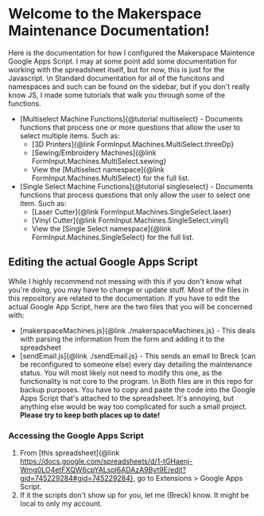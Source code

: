 # Welcome to the Makerspace Maintenance Documentation!
Here is the documentation for how I configured the Makerspace Maintence Google Apps Script. I may at some point
add some documentation for working with the spreadsheet itself, but for now, this is just for the Javascript.
\n
Standard documentation for all of the funcitons and namespaces and such can be found on the sidebar, but if
you don't really know JS, I made some tutorials that walk you through some of the functions.

- [Multiselect Machine Functions]{@tutorial multiselect} - Documents functions that process one or more questions
that allow the user to select multiple items. Such as:
    - [3D Printers]{@link FormInput.Machines.MultiSelect.threeDp}
    - [Sewing/Embroidery Machines]{@link FormInput.Machines.MultiSelect.sewing}
    - View the [Multiselect namespace]{@link FormInput.Machines.MultiSelect} for the full list.
- [Single Select Machine Functions]{@tutorial singleselect} - Documents functions that process questions that
only allow the user to select one item. Such as:
    - [Laser Cutter]{@link FormInput.Machines.SingleSelect.laser}
    - [Vinyl Cutter]{@link FormInput.Machines.SingleSelect.vinyl}
    - View the [Single Select namespace]{@link FormInput.Machines.SingleSelect} for the full list.
## Editing the actual Google Apps Script
While I highly recommend not messing with this if you don't know what you're doing, you may have to change or
update stuff. Most of the files in this repository are related to the documentation. If you have to edit the
actual Google App Script, here are the two files that you will be concerned with:
- [makerspaceMachines.js]{@link ./makerspaceMachines.js} - This deals with parsing the information from the form and
adding it to the spreadsheet
- [sendEmail.js]{@link ./sendEmail.js} - This sends an email to Breck (can be reconfigured to someone else) every day
detailing the maintenance status. You will most likely not need to modify this one, as the functionality is not
core to the program.
\n
Both files are in this repo for backup purposes. You have to copy and paste the code into the Google Apps Script
that's attached to the spreadsheet. It's annoying, but anything else would be way too complicated for such a
small project. **Please try to keep both places up to date!**
### Accessing the Google Apps Script
1. From [this spreadsheet]{@link https://docs.google.com/spreadsheets/d/1-tGHaenj-Wmg0LO4etFXQW6cpYALspl6ADAzA9Byt9E/edit?gid=745229284#gid=745229284}, go to Extensions > Google Apps Script.
2. If it the scripts don't show up for you, let me (Breck) know. It might be local to only my account.
